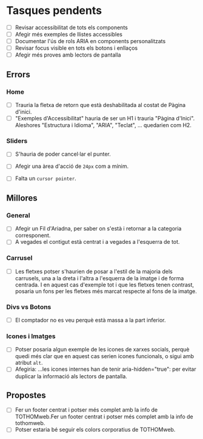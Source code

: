 # Tasques pendents

- [ ] Revisar accessibilitat de tots els components
- [ ] Afegir més exemples de llistes accessibles
- [ ] Documentar l'ús de rols ARIA en components personalitzats
- [ ] Revisar focus visible en tots els botons i enllaços
- [ ] Afegir més proves amb lectors de pantalla

## Errors

### Home

- [ ] Trauria la fletxa de retorn que està deshabilitada al costat de Pàgina d'inici.
- [ ] "Exemples d'Accessibilitat" hauria de ser un H1 i trauria "Pàgina d'Inici". Aleshores "Estructura i Idioma", "ARIA", "Teclat", ... quedarien com H2.

### Sliders
- [ ] S'hauria de poder cancel·lar el punter.
- [ ] Afegir una àrea d'acció de `24px` com a mínim.
- [ ] Falta un `cursor pointer`.


## Millores

### General

- [ ] Afegir un Fil d'Ariadna, per saber on s'està i retornar a la categoria corresponent.
- [ ] A vegades el contigut està centrat i a vegades a l'esquerra de tot.

### Carrusel
- [ ] Les fletxes potser s'haurien de posar a l'estil de la majoria dels carrusels, una a la dreta i l'altra a l'esquerra de la imatge i de forma centrada. I en aquest cas d'exemple tot i que les fletxes tenen contrast, posaria un fons per les fletxes més marcat respecte al fons de la imatge.

### Divs vs Botons
- [ ] El comptador no es veu perquè està massa a la part inferior.

### Icones i Imatges
- [ ] Potser posaria algun exemple de les icones de xarxes socials, perquè quedi més clar que en aquest cas serien icones funcionals, o sigui amb atribut `alt`.
- [ ] Afegiria: ...les icones internes han de tenir aria-hidden="true": per evitar duplicar la informació als lectors de pantalla.

## Propostes
- [ ] Fer un footer centrat i potser més complet amb la info de TOTHOMweb.Fer un footer centrat i potser més complet amb la info de tothomweb.
- [ ] Potser estaria bé seguir els colors corporatius de TOTHOMweb.